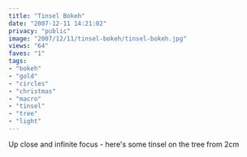 ```yaml
---
title: "Tinsel Bokeh"
date: "2007-12-11 14:21:02"
privacy: "public"
image: "2007/12/11/tinsel-bokeh/tinsel-bokeh.jpg"
views: "64"
faves: "1"
tags:
- "bokeh"
- "gold"
- "circles"
- "christmas"
- "macro"
- "tinsel"
- "tree"
- "light"
---
```

Up close and infinite focus - here's some tinsel on the tree from 2cm
